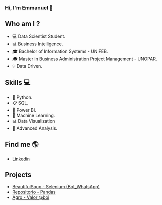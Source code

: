 ### Hi, I'm Emmanuel 👋


## Who am I ?
- 💻 Data Scientist Student.
- 📊 Business Intelligence.
- 🎓 Bachelor of Information Systems - UNIFEB.
- 🎓 Master in Business Administration Project Management - UNOPAR.
- 💡 Data Driven.


## Skills 💻
- 🐍 Python.
- 📋 SQL.
- 🧮 Power BI.
- 🔮 Machine Learning.
- 📊 Data Visualization
- 📑 Advanced Analysis.


## Find me  🌎
- [Linkedin](https://www.linkedin.com/in/emmanuel-orestes-torres-038a5869/)


## Projects 

- [BeautifulSoup - Selenium (Bot_WhatsApp)](https://github.com/eotorres/BeautifulSoup-Selenium)
- [Repositorio - Pandas](https://github.com/eotorres/Repositorio-Pandas)
- [Agro - Valor @boi](https://github.com/eotorres/Agro_arrobaboi)


